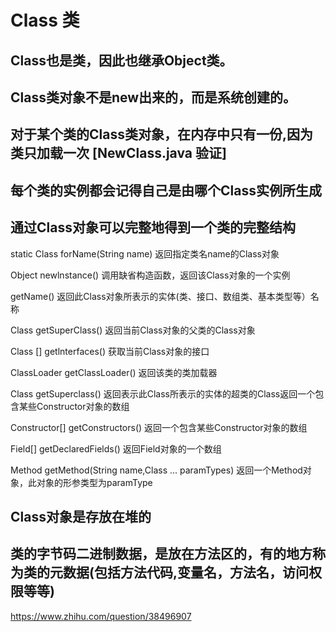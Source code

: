 # Class 类

## Class也是类，因此也继承Object类。

## Class类对象不是new出来的，而是系统创建的。

## 对于某个类的Class类对象，在内存中只有一份,因为类只加载一次 [NewClass.java 验证]

## 每个类的实例都会记得自己是由哪个Class实例所生成

## 通过Class对象可以完整地得到一个类的完整结构

static Class forName(String name)   返回指定类名name的Class对象

Object newlnstance()                调用缺省构造函数，返回该Class对象的一个实例

getName()                           返回此Class对象所表示的实体(类、接口、数组类、基本类型等）名称

Class getSuperClass()               返回当前Class对象的父类的Class对象

Class [] getlnterfaces()            获取当前Class对象的接口

ClassLoader getClassLoader()        返回该类的类加载器

Class getSuperclass()               返回表示此Class所表示的实体的超类的Class返回一个包含某些Constructor对象的数组

Constructor[] getConstructors()     返回一个包含某些Constructor对象的数组

Field[] getDeclaredFields()          返回Field对象的一个数组

Method getMethod(String name,Class ... paramTypes)      返回一个Method对象，此对象的形参类型为paramType

## Class对象是存放在堆的

## 类的字节码二进制数据，是放在方法区的，有的地方称为类的元数据(包括方法代码,变量名，方法名，访问权限等等)

https://www.zhihu.com/question/38496907